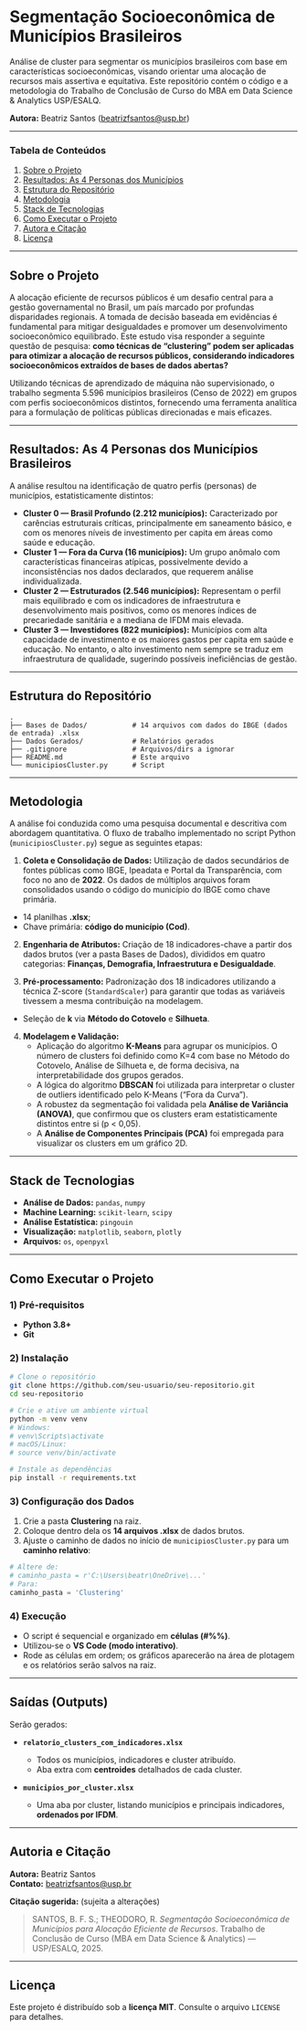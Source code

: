 # Segmentação Socioeconômica de Municípios Brasileiros

Análise de cluster para segmentar os municípios brasileiros com base em características socioeconômicas, visando orientar uma alocação de recursos mais assertiva e equitativa. Este repositório contém o código e a metodologia do Trabalho de Conclusão de Curso do MBA em Data Science & Analytics USP/ESALQ.

**Autora:** Beatriz Santos ([beatrizfsantos@usp.br](mailto:beatrizfsantos@usp.br))

---
### Tabela de Conteúdos
1. [Sobre o Projeto](#-sobre-o-projeto)
2. [Resultados: As 4 Personas dos Municípios](#-resultados-as-4-personas-dos-municípios-brasileiros)
3. [Estrutura do Repositório](#-estrutura-do-repositório)
4. [Metodologia](#-metodologia)
5. [Stack de Tecnologias](#-stack-de-tecnologias)
6. [Como Executar o Projeto](#-como-executar-o-projeto)
7. [Autora e Citação](#-autora-e-citação)
8. [Licença](#-licença)

---

## Sobre o Projeto

A alocação eficiente de recursos públicos é um desafio central para a gestão governamental no Brasil, um país marcado por profundas disparidades regionais. A tomada de decisão baseada em evidências é fundamental para mitigar desigualdades e promover um desenvolvimento socioeconômico equilibrado. Este estudo visa responder a seguinte questão de pesquisa: **como técnicas de “clustering” podem ser aplicadas para otimizar a alocação de recursos públicos, considerando indicadores socioeconômicos extraídos de bases de dados abertas?**

Utilizando técnicas de aprendizado de máquina não supervisionado, o trabalho segmenta 5.596 municípios brasileiros (Censo de 2022) em grupos com perfis socioeconômicos distintos, fornecendo uma ferramenta analítica para a formulação de políticas públicas direcionadas e mais eficazes.

---

## Resultados: As 4 Personas dos Municípios Brasileiros

A análise resultou na identificação de quatro perfis (personas) de municípios, estatisticamente distintos:

- **Cluster 0 — Brasil Profundo (2.212 municípios):** Caracterizado por carências estruturais críticas, principalmente em saneamento básico, e com os menores níveis de investimento per capita em áreas como saúde e educação.
- **Cluster 1 — Fora da Curva (16 municípios):**  Um grupo anômalo com características financeiras atípicas, possivelmente devido a inconsistências nos dados declarados, que requerem análise individualizada.
- **Cluster 2 — Estruturados (2.546 municípios):** Representam o perfil mais equilibrado e com os indicadores de infraestrutura e desenvolvimento mais positivos, como os menores índices de precariedade sanitária e a mediana de IFDM mais elevada.
- **Cluster 3 — Investidores (822 municípios):**  Municípios com alta capacidade de investimento e os maiores gastos per capita em saúde e educação. No entanto, o alto investimento nem sempre se traduz em infraestrutura de qualidade, sugerindo possíveis ineficiências de gestão.

---

## Estrutura do Repositório

```
.
├── Bases de Dados/           # 14 arquivos com dados do IBGE (dados de entrada) .xlsx
├── Dados Gerados/            # Relatórios gerados
├── .gitignore                # Arquivos/dirs a ignorar
├── README.md                 # Este arquivo
└── municipiosCluster.py      # Script
```

---

## Metodologia

A análise foi conduzida como uma pesquisa documental e descritiva com abordagem quantitativa. O fluxo de trabalho implementado no script Python (`municipiosCluster.py`) segue as seguintes etapas:

1. **Coleta e Consolidação de Dados:** Utilização de dados secundários de fontes públicas como IBGE, Ipeadata e Portal da Transparência, com foco no ano de **2022**. Os dados de múltiplos arquivos foram consolidados usando o código do município do IBGE como chave primária.
- 14 planilhas **.xlsx**;  
- Chave primária: **código do município (Cod)**.

2. **Engenharia de Atributos:** Criação de 18 indicadores-chave a partir dos dados brutos (ver a pasta Bases de Dados), divididos em quatro categorias: **Finanças, Demografia, Infraestrutura e Desigualdade**.

3. **Pré-processamento:** Padronização dos 18 indicadores utilizando a técnica Z-score (`StandardScaler`) para garantir que todas as variáveis tivessem a mesma contribuição na modelagem. 
- Seleção de **k** via **Método do Cotovelo** e **Silhueta**.

4. **Modelagem e Validação:**
    - Aplicação do algoritmo **K-Means** para agrupar os municípios. O número de clusters foi definido como K=4 com base no Método do Cotovelo, Análise de Silhueta e, de forma decisiva, na interpretabilidade dos grupos gerados.
    - A lógica do algoritmo **DBSCAN** foi utilizada para interpretar o cluster de outliers identificado pelo K-Means (“Fora da Curva”).
    - A robustez da segmentação foi validada pela **Análise de Variância (ANOVA)**, que confirmou que os clusters eram estatisticamente distintos entre si (p < 0,05).
    - A **Análise de Componentes Principais (PCA)** foi empregada para visualizar os clusters em um gráfico 2D.

---

## Stack de Tecnologias

- **Análise de Dados:** `pandas`, `numpy`  
- **Machine Learning:** `scikit-learn`, `scipy`  
- **Análise Estatística:** `pingouin`  
- **Visualização:** `matplotlib`, `seaborn`, `plotly`  
- **Arquivos:** `os`, `openpyxl`

---

## Como Executar o Projeto

### 1) Pré-requisitos
- **Python 3.8+**  
- **Git**

### 2) Instalação

```bash
# Clone o repositório
git clone https://github.com/seu-usuario/seu-repositorio.git
cd seu-repositorio

# Crie e ative um ambiente virtual
python -m venv venv
# Windows:
# venv\Scripts\activate
# macOS/Linux:
# source venv/bin/activate

# Instale as dependências
pip install -r requirements.txt
```

### 3) Configuração dos Dados

1. Crie a pasta **Clustering** na raiz.  
2. Coloque dentro dela os **14 arquivos .xlsx** de dados brutos.  
3. Ajuste o caminho de dados no início de `municipiosCluster.py` para um **caminho relativo**:

```python
# Altere de:
# caminho_pasta = r'C:\Users\beatr\OneDrive\...'
# Para:
caminho_pasta = 'Clustering'
```

### 4) Execução

- O script é sequencial e organizado em **células (#%%)**.  
- Utilizou-se o **VS Code (modo interativo)**.  
- Rode as células em ordem; os gráficos aparecerão na área de plotagem e os relatórios serão salvos na raiz.

---

## Saídas (Outputs)

Serão gerados:

- **`relatorio_clusters_com_indicadores.xlsx`**  
  - Todos os municípios, indicadores e cluster atribuído.  
  - Aba extra com **centroides** detalhados de cada cluster.

- **`municipios_por_cluster.xlsx`**  
  - Uma aba por cluster, listando municípios e principais indicadores, **ordenados por IFDM**.

---

## Autoria e Citação

**Autora:** Beatriz Santos  
**Contato:** beatrizfsantos@usp.br

**Citação sugerida:** (sujeita a alterações)

> SANTOS, B. F. S.; THEODORO, R. *Segmentação Socioeconômica de Municípios para Alocação Eficiente de Recursos*. Trabalho de Conclusão de Curso (MBA em Data Science & Analytics) — USP/ESALQ, 2025.

---

## Licença

Este projeto é distribuído sob a **licença MIT**. Consulte o arquivo `LICENSE` para detalhes.
